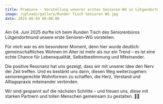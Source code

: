 ```yaml
---
title: Premiere - Vorstellung unserer ersten Senioren-WG in Lütgendortmund
image: /uploads/gallery/Runder Tisch Senioren WG.jpg
date: 2025-06-04 00:00:00
---
```


Am 04. Juni 2025 durfte ich beim Runden Tisch des Seniorenbüros Lütgendortmund unsere erste Senioren-WG vorstellen.

Für mich war es ein besonderer Moment, denn hier wurde deutlich: gemeinschaftliches Wohnen im Alter ist mehr als nur ein Trend – es ist eine echte Chance für Lebensqualität, Selbstbestimmung und Miteinander.

Die positive Resonanz hat uns gezeigt, dass wir mit unserer Idee den Nerv der Zeit treffen. Und es bestärkt uns darin, diesen Weg weiterzugehen: seniorengerechte Wohnformen zu schaffen, die Herz, Verstand und Alltagspraxis miteinander verbinden.

Wir sind gespannt auf die nächsten Schritte – und freuen uns, diese mit starken Partnern und tollen Menschen gemeinsam zu gestalten. 🤝🏡
